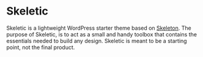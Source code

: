 # Skeletic

Skeletic is a lightweight WordPress starter theme based on <a href="http://getskeleton.com">Skeleton</a>. The purpose of Skeletic, is to act as a small and handy toolbox that contains the essentials needed to build any design. Skeletic is meant to be a starting point, not the final product.
